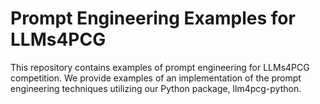 # Prompt Engineering Examples for LLMs4PCG
This repository contains examples of prompt engineering for LLMs4PCG competition. We provide examples of an implementation of the prompt engineering techniques utilizing our Python package, llm4pcg-python.
